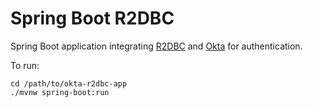 # Spring Boot R2DBC

Spring Boot application integrating [R2DBC](https://r2dbc.io/) and [Okta](https://www.okta.com/) for authentication.

To run:
```shell
cd /path/to/okta-r2dbc-app
./mvnw spring-boot:run
```